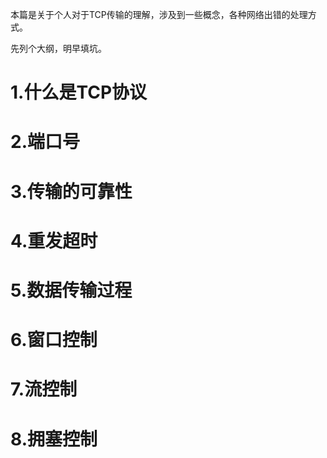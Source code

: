 本篇是关于个人对于TCP传输的理解，涉及到一些概念，各种网络出错的处理方式。

先列个大纲，明早填坑。

# 1.什么是TCP协议
# 2.端口号
# 3.传输的可靠性
# 4.重发超时
# 5.数据传输过程
# 6.窗口控制
# 7.流控制
# 8.拥塞控制


